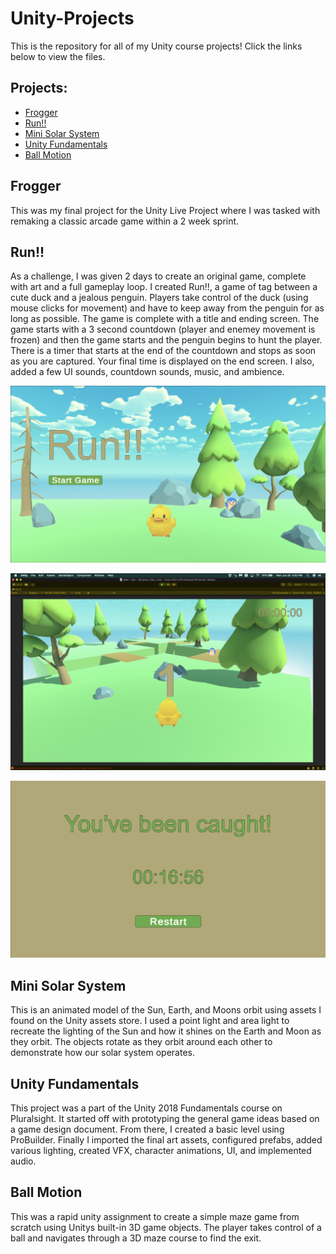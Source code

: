 # Unity-Projects
This is the repository for all of my Unity course projects! Click the links below to view the files.
## Projects:
- <a href="" target="_blank">Frogger</a>
- <a href="https://github.com/alvarezsound/Unity-Projects/tree/main/Run" target="_blank">Run!!</a>
- <a href="https://github.com/alvarezsound/Unity-Projects/tree/main/Mini_Solar_System" target="_blank">Mini Solar System</a>
- <a href="https://github.com/alvarezsound/Unity-Projects/tree/main/Unity_Fundamentals" target="_blank">Unity Fundamentals</a>
- <a href="https://github.com/alvarezsound/Unity-Projects/tree/main/Ball_Motion" target="_blank">Ball Motion</a>

## Frogger
This was my final project for the Unity Live Project where I was tasked with remaking a classic arcade game within a 2 week sprint. 

## Run!!
As a challenge, I was given 2 days to create an original game, complete with art and a full gameplay loop. I created Run!!, a game of tag between a cute duck and a jealous penguin. Players take control of the duck (using mouse clicks for movement) and have to keep away from the penguin for as long as possible. The game is complete with a title and ending screen. The game starts with a 3 second countdown (player and enemey movement is frozen) and then the game starts and the penguin begins to hunt the player. There is a timer that starts at the end of the countdown and stops as soon as you are captured. Your final time is displayed on the end screen. I also, added a few UI sounds, countdown sounds, music, and ambience.

![Run Pic](/Images/Run_Title.png)

![Run Pic](/Images/Run_Countdown.png)

![Run Pic](/Images/Run_GameOver.png)
## Mini Solar System
This is an animated model of the Sun, Earth, and Moons orbit using assets I found on the Unity assets store. I used a point light and area light to recreate the lighting of the Sun and how it shines on the Earth and Moon as they orbit. The objects rotate as they orbit around each other to demonstrate how our solar system operates.

## Unity Fundamentals
This project was a part of the Unity 2018 Fundamentals course on Pluralsight. It started off with prototyping the general game ideas based on a game design document. From there, I created a basic level using ProBuilder. Finally I imported the final art assets, configured prefabs, added various lighting, created VFX, character animations, UI, and implemented audio.

## Ball Motion
This was a rapid unity assignment to create a simple maze game from scratch using Unitys built-in 3D game objects. The player takes control of a ball and navigates through a 3D maze course to find the exit.





